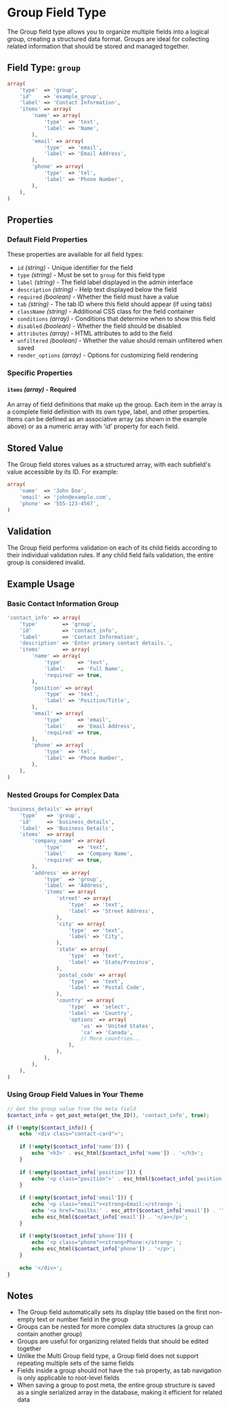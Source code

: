 # Group Field Type

The Group field type allows you to organize multiple fields into a logical group, creating a structured data format. Groups are ideal for collecting related information that should be stored and managed together.

## Field Type: `group`

```php
array(
    'type'  => 'group',
    'id'    => 'example_group',
    'label' => 'Contact Information',
    'items' => array(
        'name' => array(
            'type'  => 'text',
            'label' => 'Name',
        ),
        'email' => array(
            'type'  => 'email',
            'label' => 'Email Address',
        ),
        'phone' => array(
            'type'  => 'tel',
            'label' => 'Phone Number',
        ),
    ),
)
```

## Properties

### Default Field Properties

These properties are available for all field types:

- `id` _(string)_ - Unique identifier for the field
- `type` _(string)_ - Must be set to `group` for this field type
- `label` _(string)_ - The field label displayed in the admin interface
- `description` _(string)_ - Help text displayed below the field
- `required` _(boolean)_ - Whether the field must have a value
- `tab` _(string)_ - The tab ID where this field should appear (if using tabs)
- `className` _(string)_ - Additional CSS class for the field container
- `conditions` _(array)_ - Conditions that determine when to show this field
- `disabled` _(boolean)_ - Whether the field should be disabled
- `attributes` _(array)_ - HTML attributes to add to the field
- `unfiltered` _(boolean)_ - Whether the value should remain unfiltered when saved
- `render_options` _(array)_ - Options for customizing field rendering

### Specific Properties

#### `items` _(array)_ - Required

An array of field definitions that make up the group. Each item in the array is a complete field definition with its own type, label, and other properties. Items can be defined as an associative array (as shown in the example above) or as a numeric array with 'id' property for each field.

## Stored Value

The Group field stores values as a structured array, with each subfield's value accessible by its ID. For example:

```php
array(
    'name'  => 'John Doe',
    'email' => 'john@example.com',
    'phone' => '555-123-4567',
)
```

## Validation

The Group field performs validation on each of its child fields according to their individual validation rules. If any child field fails validation, the entire group is considered invalid.

## Example Usage

### Basic Contact Information Group

```php
'contact_info' => array(
    'type'        => 'group',
    'id'          => 'contact_info',
    'label'       => 'Contact Information',
    'description' => 'Enter primary contact details.',
    'items'       => array(
        'name' => array(
            'type'     => 'text',
            'label'    => 'Full Name',
            'required' => true,
        ),
        'position' => array(
            'type'  => 'text',
            'label' => 'Position/Title',
        ),
        'email' => array(
            'type'     => 'email',
            'label'    => 'Email Address',
            'required' => true,
        ),
        'phone' => array(
            'type'  => 'tel',
            'label' => 'Phone Number',
        ),
    ),
)
```

### Nested Groups for Complex Data

```php
'business_details' => array(
    'type'   => 'group',
    'id'     => 'business_details',
    'label'  => 'Business Details',
    'items'  => array(
        'company_name' => array(
            'type'     => 'text',
            'label'    => 'Company Name',
            'required' => true,
        ),
        'address' => array(
            'type'  => 'group',
            'label' => 'Address',
            'items' => array(
                'street' => array(
                    'type'  => 'text',
                    'label' => 'Street Address',
                ),
                'city' => array(
                    'type'  => 'text',
                    'label' => 'City',
                ),
                'state' => array(
                    'type'  => 'text',
                    'label' => 'State/Province',
                ),
                'postal_code' => array(
                    'type'  => 'text',
                    'label' => 'Postal Code',
                ),
                'country' => array(
                    'type'  => 'select',
                    'label' => 'Country',
                    'options' => array(
                        'us' => 'United States',
                        'ca' => 'Canada',
                        // More countries...
                    ),
                ),
            ),
        ),
    ),
)
```

### Using Group Field Values in Your Theme

```php
// Get the group value from the meta field
$contact_info = get_post_meta(get_the_ID(), 'contact_info', true);

if (!empty($contact_info)) {
    echo '<div class="contact-card">';
    
    if (!empty($contact_info['name'])) {
        echo '<h3>' . esc_html($contact_info['name']) . '</h3>';
    }
    
    if (!empty($contact_info['position'])) {
        echo '<p class="position">' . esc_html($contact_info['position']) . '</p>';
    }
    
    if (!empty($contact_info['email'])) {
        echo '<p class="email"><strong>Email:</strong> ';
        echo '<a href="mailto:' . esc_attr($contact_info['email']) . '">';
        echo esc_html($contact_info['email']) . '</a></p>';
    }
    
    if (!empty($contact_info['phone'])) {
        echo '<p class="phone"><strong>Phone:</strong> ';
        echo esc_html($contact_info['phone']) . '</p>';
    }
    
    echo '</div>';
}
```

## Notes

- The Group field automatically sets its display title based on the first non-empty text or number field in the group
- Groups can be nested for more complex data structures (a group can contain another group)
- Groups are useful for organizing related fields that should be edited together
- Unlike the Multi Group field type, a Group field does not support repeating multiple sets of the same fields
- Fields inside a group should not have the `tab` property, as tab navigation is only applicable to root-level fields
- When saving a group to post meta, the entire group structure is saved as a single serialized array in the database, making it efficient for related data